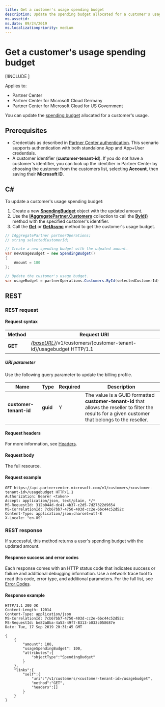 ```yaml
---
title: Get a customer's usage spending budget
description: Update the spending budget allocated for a customer's usage.
ms.assetid: 
ms.date: 09/24/2019
ms.localizationpriority: medium
---
```


# Get a customer's usage spending budget

[!INCLUDE [<Preview content warning>](<../includes/preview.md>)]

Applies to:

- Partner Center
- Partner Center for Microsoft Cloud Germany
- Partner Center for Microsoft Cloud for US Government

You can update the [spending budget](customer-usage-resources.md#customerusagesummary) allocated for a customer's usage.

## Prerequisites

- Credentials as described in [Partner Center authentication](partner-center-authentication.md). This scenario supports authentication with both standalone App and App+User credentials.
- A customer identifier (**customer-tenant-id**). If you do not have a customer's identifier, you can look up the identifier in Partner Center by choosing the customer from the customers list, selecting **Account**, then saving their **Microsoft ID**.

## C\#

To update a customer's usage spending budget:

1. Create a new [**SpendingBudget**](https://docs.microsoft.com/dotnet/api/microsoft.store.partnercenter.models.usage.spendingbudget) object with the updated amount.
2. Use the [**IAggregatePartner.Customers**](https://docs.microsoft.com/dotnet/api/microsoft.store.partnercenter.customers.icustomercollection) collection to call the [**ById()**](https://docs.microsoft.com/dotnet/api/microsoft.store.partnercenter.customers.icustomercollection.byid)
method with the specified customer's identifier.
3. Call the [**Get**](https://docs.microsoft.com/dotnet/api/microsoft.store.partnercenter.subscribedskus.icustomersubscribedskucollection.get) or [**GetAsync**](https://docs.microsoft.com/dotnet/api/microsoft.store.partnercenter.subscribedskus.icustomersubscribedskucollection.getasync) method to get the customer's usage budget.

``` csharp
// IAggregatePartner partnerOperations;
// string selectedCustomerId;

// Create a new spending budget with the udpated amount.
var newUsageBudget = new SpendingBudget()
{  
    Amount = 100
};

// Update the customer's usage budget.
var usageBudget = partnerOperations.Customers.ById(selectedCustomerId).UsageBudget.Get();
```

## REST

### REST request

#### Request syntax

| Method    | Request URI                                                                                             |
|-----------|---------------------------------------------------------------------------------------------------------|
| **GET** | [*{baseURL}*](partner-center-rest-urls.md)/v1/customers/{customer-tenant-id}/usagebudget  HTTP/1.1 |

##### URI parameter

Use the following query parameter to update the billing profile.

| Name                   | Type     | Required | Description                                                                                                                                            |
|------------------------|----------|----------|--------------------------------------------------------------------------------------------------------------------------------------------------------|
| **customer-tenant-id** | **guid** | Y        | The value is a GUID formatted **customer-tenant-id** that allows the reseller to filter the results for a given customer that belongs to the reseller. |

#### Request headers

For more information, see [Headers](headers.md).

#### Request body

The full resource.

#### Request example

```http
GET https://api.partnercenter.microsoft.com/v1/customers/<customer-tenant-id>/usagebudget HTTP/1.1
Authorization: Bearer <token>
Accept: application/json, text/plain, */*
MS-RequestId: 312b044d-dc41-4b37-c2d5-7d27322d9654
MS-CorrelationId: 7cb67bb7-4750-403d-cc2e-6bc44c52d52c
Content-Type: application/json;charset=utf-8
X-Locale: "en-US"
```

### REST response

If successful, this method returns a user's spending budget with the updated amount.

#### Response success and error codes

Each response comes with an HTTP status code that indicates success or failure and additional debugging information. Use a network trace tool to read this code, error type, and additional parameters. For the full list, see [Error Codes](error-codes.md).

#### Response example

```http
HTTP/1.1 200 OK
Content-Length: 12014
Content-Type: application/json
MS-CorrelationId: 7cb67bb7-4750-403d-cc2e-6bc44c52d52c
MS-RequestId: be82a8ba-4a53-49f7-8313-b033c058687e
Date: Tue, 17 Sep 2019 20:31:45 GMT

{
    {
        "amount": 100,
        "usageSpendingBudget": 100,
        "attributes":{
            "objectType":"SpendingBudget"
        }
    },
    "links":{
        "self":{
            "uri":"/v1/customers/<customer-tenant-id>/usagebudget",
            "method":"GET",
            "headers":[]
        }
    }
}
```
